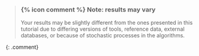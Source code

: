 <!--
type: comment box
location: in a tutorial
arguments:
    required:
        none
    optional:
        none
-->
> ### {% icon comment %} Note: results may vary
>
> Your results may be slightly different from the ones presented in this tutorial
> due to differing versions of tools, reference data, external databases, or
> because of stochastic processes in the algorithms.
>
{: .comment}